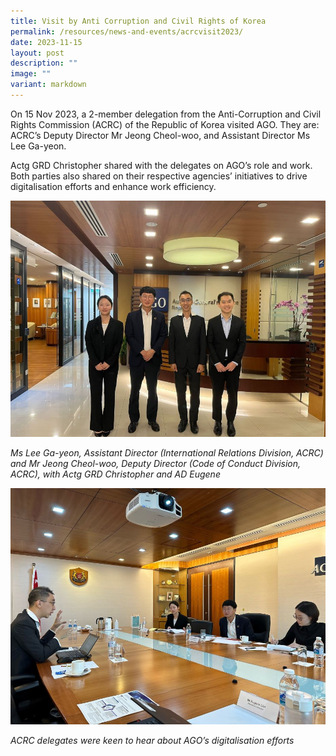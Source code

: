 ```yaml
---
title: Visit by Anti Corruption and Civil Rights of Korea
permalink: /resources/news-and-events/acrcvisit2023/
date: 2023-11-15
layout: post
description: ""
image: ""
variant: markdown
---
```

On 15 Nov 2023, a 2-member delegation from the Anti-Corruption and Civil Rights Commission (ACRC) of the Republic of Korea visited AGO. They are: ACRC’s Deputy Director Mr Jeong Cheol-woo, and Assistant Director Ms Lee Ga-yeon. 

Actg GRD Christopher shared with the delegates on AGO’s role and work. Both parties also shared on their respective agencies’ initiatives to drive digitalisation efforts and enhance work efficiency.

![](/images/News%20&%20Events%20Photos/2023/ACRC_visit_1.jpg)

*Ms Lee Ga-yeon, Assistant Director (International Relations Division, ACRC) and Mr Jeong Cheol-woo, Deputy Director (Code of Conduct Division, ACRC), with Actg GRD Christopher and AD Eugene*

![](/images/News%20&%20Events%20Photos/2023/ACRC_visit_2.jpg)

*ACRC delegates were keen to hear about AGO’s digitalisation efforts*
